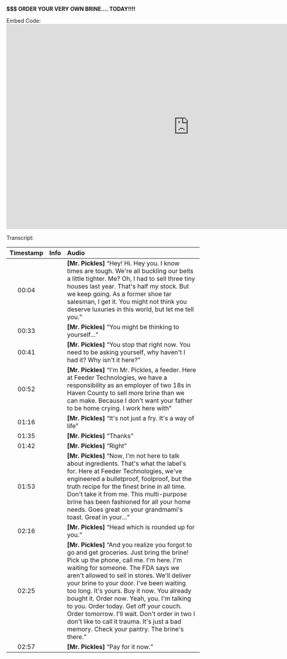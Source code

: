**$$$ ORDER YOUR VERY OWN BRINE.... TODAY!!!!**

Embed Code: <iframe width="951" height="535" src="https://www.youtube.com/embed/969m4hrOYNk" title="$$$ ORDER YOUR VERY OWN BRINE....TODAY!!!!" frameborder="0" allow="accelerometer; autoplay; clipboard-write; encrypted-media; gyroscope; picture-in-picture; web-share" referrerpolicy="strict-origin-when-cross-origin" allowfullscreen></iframe>

Transcript:

| Timestamp | Info | Audio                                                                                                                                                                                                                                                                                                                                                                                                                                                                                                                                                   |
|:---------:|:-----|:--------------------------------------------------------------------------------------------------------------------------------------------------------------------------------------------------------------------------------------------------------------------------------------------------------------------------------------------------------------------------------------------------------------------------------------------------------------------------------------------------------------------------------------------------------|
|   00:04   |      | **[Mr. Pickles]** “Hey! Hi. Hey you. I know times are tough. We're all buckling our belts a little tighter. Me? Oh, I had to sell three tiny houses last year. That's half my stock. But we keep going. As a former shoe tar salesman, I get it. You might not think you deserve luxuries in this world, but let me tell you.”                                                                                                                                                                                                                          |
|   00:33   |      | **[Mr. Pickles]** “You might be thinking to yourself...”                                                                                                                                                                                                                                                                                                                                                                                                                                                                                                |
|   00:41   |      | **[Mr. Pickles]** “You stop that right now. You need to be asking yourself, why haven't I had it? Why isn't it here?”                                                                                                                                                                                                                                                                                                                                                                                                                                   |
|   00:52   |      | **[Mr. Pickles]** “I'm Mr. Pickles, a feeder. Here at Feeder Technologies, we have a responsibility as an employer of two 18s in Haven County to sell more brine than we can make. Because I don't want your father to be home crying. I work here with”                                                                                                                                                                                                                                                                                                |
|   01:16   |      | **[Mr. Pickles]** “It's not just a fry. It's a way of life”                                                                                                                                                                                                                                                                                                                                                                                                                                                                                             |
|   01:35   |      | **[Mr. Pickles]** “Thanks”                                                                                                                                                                                                                                                                                                                                                                                                                                                                                                                              |
|   01:42   |      | **[Mr. Pickles]** “Right”                                                                                                                                                                                                                                                                                                                                                                                                                                                                                                                               |
|   01:53   |      | **[Mr. Pickles]** “Now, I'm not here to talk about ingredients. That's what the label's for. Here at Feeder Technologies, we've engineered a bulletproof, foolproof, but the truth recipe for the finest brine in all time. Don't take it from me. This multi-purpose brine has been fashioned for all your home needs. Goes great on your grandmami's toast. Great in your...”                                                                                                                                                                         |
|   02:16   |      | **[Mr. Pickles]** “Head which is rounded up for you.”                                                                                                                                                                                                                                                                                                                                                                                                                                                                                                   |
|   02:25   |      | **[Mr. Pickles]** “And you realize you forgot to go and get groceries. Just bring the brine! Pick up the phone, call me. I'm here. I'm waiting for someone. The FDA says we aren't allowed to sell in stores. We'll deliver your brine to your door. I've been waiting too long. It's yours. Buy it now. You already bought it. Order now. Yeah, you. I'm talking to you. Order today. Get off your couch. Order tomorrow. I'll wait. Don't order in two I don't like to call it trauma. It's just a bad memory. Check your pantry. The brine's there.” |
|   02:57   |      | **[Mr. Pickles]** “Pay for it now.”                                                                                                                                                                                                                                                                                                                                                                                                                                                                                                                     |
